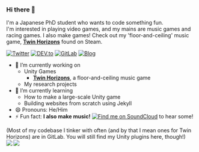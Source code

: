 ### Hi there 👋

I'm a Japanese PhD student who wants to code something fun.  
I'm interested in playing video games, and my mains are music games and racing games. I also make games! Check out my 'floor-and-ceiling' music game, **[Twin Horizons](https://store.steampowered.com/app/1352730/Twin_Horizons/)** found on Steam.

[![Twitter](https://img.shields.io/static/v1?label=Find%20me%20on&message=Twitter&color=1DA1F2&style=for-the-badge&logo=twitter)](https://twitter.com/CollapsedPlug) 
[![DEV.to](https://img.shields.io/static/v1?label=Find%20me%20on&message=DEV.TO&color=0A0A0A&style=for-the-badge&logo=dev.to)](https://dev.to/clpsplug) 
[![GitLab](https://img.shields.io/static/v1?label=Find%20me%20on&message=Gitlab&color=FC6D26&style=for-the-badge&logo=gitlab)](https://www.gitlab.com/clpsplug) 
[![Blog](https://img.shields.io/static/v1?label=Visit&message=My%20Blog&color=blueviolet&style=for-the-badge)](https://www.clpsplug.com/en/)

- 🔭 I’m currently working on
  - Unity Games
    - **[Twin Horizons](https://store.steampowered.com/app/1352730/Twin_Horizons/)**, a floor-and-ceiling music game
  - My research projects
- 🌱 I’m currently learning
  - How to make a large-scale Unity game
  - Building websites from scratch using Jekyll
- 😄 Pronouns: He/Him
- ⚡ Fun fact: **I also make music!** [![Find me on SoundCloud](https://img.shields.io/static/v1?label=Find%20me%20on&message=SoundCloud&color=FF3300&style=for-the-badge&logo=soundcloud)](https://www.soundcloud.com/collapsedplug) to hear some!

(Most of my codebase I tinker with often (and by that I mean ones for Twin Horizons) are in GitLab. You will still find my Unity plugins here, though!)  
<a href="https://github.com/anuraghazra/github-readme-stats">
  <img align="left" src="https://mikan.clpsplug.com/api?username=clpsplug&count_private=true&show_icons=true" />
</a>
<a href="https://github.com/anuraghazra/github-readme-stats">
  <img align="left" src="https://mikan.clpsplug.com/api/top-langs/?username=clpsplug&layout=compact&exclude_repo=CBlocks,CCADXKawazLogo" />
</a>



<!--
**Clpsplug/clpsplug** is a ✨ _special_ ✨ repository because its `README.md` (this file) appears on your GitHub profile.

Here are some ideas to get you started:

- 🔭 I’m currently working on ...
- 🌱 I’m currently learning ...
- 👯 I’m looking to collaborate on ...
- 🤔 I’m looking for help with ...
- 💬 Ask me about ...
- 📫 How to reach me: ...
- 😄 Pronouns: ...
- ⚡ Fun fact: ...
-->
